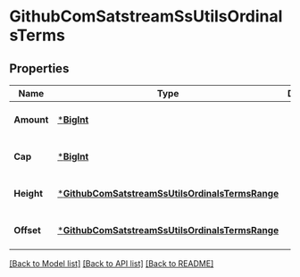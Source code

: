 # GithubComSatstreamSsUtilsOrdinalsTerms

## Properties
Name | Type | Description | Notes
------------ | ------------- | ------------- | -------------
**Amount** | [***BigInt**](big.Int.md) |  | [optional] [default to null]
**Cap** | [***BigInt**](big.Int.md) |  | [optional] [default to null]
**Height** | [***GithubComSatstreamSsUtilsOrdinalsTermsRange**](github_com_satstream_ss-utils_ordinals.TermsRange.md) |  | [optional] [default to null]
**Offset** | [***GithubComSatstreamSsUtilsOrdinalsTermsRange**](github_com_satstream_ss-utils_ordinals.TermsRange.md) |  | [optional] [default to null]

[[Back to Model list]](../README.md#documentation-for-models) [[Back to API list]](../README.md#documentation-for-api-endpoints) [[Back to README]](../README.md)

